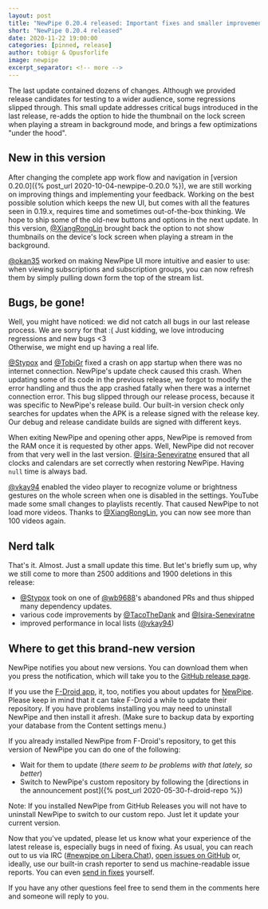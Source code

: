 ```yaml
---
layout: post
title: "NewPipe 0.20.4 released: Important fixes and smaller improvements"
short: "NewPipe 0.20.4 released"
date: 2020-11-22 19:00:00
categories: [pinned, release]
author: tobigr & Opusforlife
image: newpipe
excerpt_separator: <!-- more -->
---
```


The last update contained dozens of changes. Although we provided release candidates for testing to a wider audience, some regressions slipped through. This small update addresses critical bugs introduced in the last release, re-adds the option to hide the thumbnail on the lock screen when playing a stream in background mode, and brings a few optimizations "under the hood".

<!-- more -->

## New in this version
After changing the complete app work flow and navigation in [version 0.20.0]({% post_url 2020-10-04-newpipe-0.20.0 %}), we are still working on improving things and implementing your feedback. Working on the best possible solution which keeps the new UI, but comes with all the features seen in 0.19.x, requires time and sometimes out-of-the-box thinking. We hope to ship some of the old-new buttons and options in the next update. In this version, [@XiangRongLin](https://github.com/XiangRongLin) brought back the option to not show thumbnails on the device's lock screen when playing a stream in the background.

[@okan35](https://github.com/okan35) worked on making NewPipe UI more intuitive and easier to use: when viewing subscriptions and subscription groups, you can now refresh them by simply pulling down form the top of the stream list. 

## Bugs, be gone!
Well, you might have noticed: we did not catch all bugs in our last release process. We are sorry for that :( Just kidding, we love introducing regressions and new bugs <3  
Otherwise, we might end up having a real life.

[@Stypox](https://github.com/Stypox) and [@TobiGr](https://github.com/TobiGr) fixed a crash on app startup when there was no internet connection. NewPipe's update check caused this crash. When updating some of its code in the previous release, we forgot to modify the error handling and thus the app crashed fatally when there was a internet connection error. This bug slipped through our release process, because it was specific to NewPipe's release build. Our built-in version check only searches for updates when the APK is a release signed with the release key. Our debug and release candidate builds are signed with different keys.

When exiting NewPipe and opening other apps, NewPipe is removed from the RAM once it is requested by other apps. Well, NewPipe did not recover from that very well in the last version. [@Isira-Seneviratne](https://github.com/Isira-Seneviratne) ensured that all clocks and calendars are set correctly when restoring NewPipe. Having `null` time is always bad.

[@vkay94](https://github.com/vkay94) enabled the video player to recognize volume or brightness gestures on the whole screen when one is disabled in the settings. YouTube made some small changes to playlists recently. That caused NewPipe to not load more videos. Thanks to [@XiangRongLin](https://github.com/XiangRongLin), you can now see more than 100 videos again.

## Nerd talk
That's it. Almost. Just a small update this time. But let's briefly sum up, why we still come to more than 2500 additions and 1900 deletions in this release:
- [@Stypox](https://github.com/Stypox) took on one of [@wb9688](https://github.com/wb9688)'s abandoned PRs and thus shipped many dependency updates. 
- various code improvements by [@TacoTheDank](https://github.com/TacoTheDank) and [@Isira-Seneviratne](https://github.com/Isira-Seneviratne)
- improved performance in local lists ([@vkay94](https://github.com/vkay94))

## Where to get this brand-new version

NewPipe notifies you about new versions. You can download them when you press the notification, which will take you to the [GitHub release page](https://github.com/TeamNewPipe/NewPipe/releases).

If you use the [F-Droid app](https://f-droid.org/), it, too, notifies you about updates for [NewPipe](https://f-droid.org/packages/org.schabi.newpipe/). Please keep in mind that it can take F-Droid a while to update their repository. If you have problems installing you may need to uninstall NewPipe and then install it afresh. (Make sure to backup data by exporting your database from the Content settings menu.)

If you already installed NewPipe from F-Droid's repository, to get this version of NewPipe you can do one of the following:
- Wait for them to update (_there seem to be problems with that lately, so better_)
- Switch to NewPipe's custom repository by following the [directions in the announcement post]({% post_url 2020-05-30-f-droid-repo %})

Note: If you installed NewPipe from GitHub Releases you will not have to uninstall NewPipe to switch to our custom repo. Just let it update your current version.

Now that you've updated, please let us know what your experience of the latest release is, especially bugs in need of fixing. As usual, you can reach out to us via IRC ([#newpipe on Libera.Chat](https://web.libera.chat/#newpipe)), [open issues on GitHub](https://github.com/TeamNewPipe/NewPipe/issues/new/choose) or, ideally, use our built-in crash reporter to send us machine-readable issue reports. You can even [send in fixes](https://github.com/TeamNewPipe/NewPipe/blob/dev/.github/CONTRIBUTING.md#bug-fixing) yourself.

If you have any other questions feel free to send them in the comments here and someone will reply to you.
